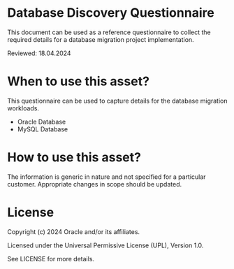 # Database Discovery Questionnaire

This document can be used as a reference questionnaire to collect the required details for a database migration project implementation.

Reviewed: 18.04.2024

# When to use this asset?

This questionnaire can be used to capture details for the database migration workloads.

- Oracle Database
- MySQL Database

# How to use this asset?

The information is generic in nature and not specified for a particular customer. Appropriate changes in scope should be updated.

# License

Copyright (c) 2024 Oracle and/or its affiliates.

Licensed under the Universal Permissive License (UPL), Version 1.0.

See LICENSE for more details.
